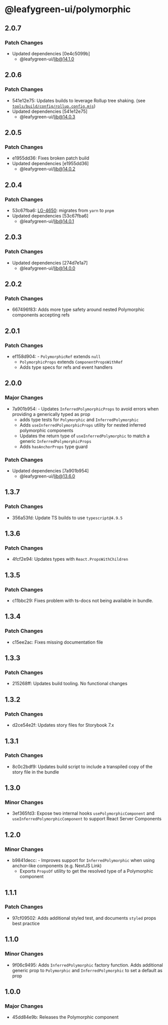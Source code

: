 # @leafygreen-ui/polymorphic

## 2.0.7

### Patch Changes

- Updated dependencies [0e4c5099b]
  - @leafygreen-ui/lib@14.1.0

## 2.0.6

### Patch Changes

- 541e12e75: Updates builds to leverage Rollup tree shaking. (see [`tools/build/config/rollup.config.mjs`](https://github.com/mongodb/leafygreen-ui/blob/main/tools/build/config/rollup.config.mjs))
- Updated dependencies [541e12e75]
  - @leafygreen-ui/lib@14.0.3

## 2.0.5

### Patch Changes

- e1955dd36: Fixes broken patch build
- Updated dependencies [e1955dd36]
  - @leafygreen-ui/lib@14.0.2

## 2.0.4

### Patch Changes

- 53c67fba6: [LG-4650](https://jira.mongodb.org/browse/LG-4650): migrates from `yarn` to `pnpm`
- Updated dependencies [53c67fba6]
  - @leafygreen-ui/lib@14.0.1

## 2.0.3

### Patch Changes

- Updated dependencies [274d7e1a7]
  - @leafygreen-ui/lib@14.0.0

## 2.0.2

### Patch Changes

- 667496f83: Adds more type safety around nested Polymorphic components accepting refs

## 2.0.1

### Patch Changes

- ef158d904: - `PolymorphicRef` extends `null`
  - `PolymorphicProps` extends `ComponentPropsWithRef`
  - Adds type specs for refs and event handlers

## 2.0.0

### Major Changes

- 7a901b954: - Updates `InferredPolymorphicProps` to avoid errors when providing a generically typed as prop
  - adds type tests for `Polymorphic` and `InferredPolymorphic`
  - Adds `useInferredPolymorphicProps` utility for nested inferred polymorphic components
  - Updates the return type of `useInferredPolymorphic` to match a generic `InferredPolymorphicProps`
  - Adds `hasAnchorProps` type guard

### Patch Changes

- Updated dependencies [7a901b954]
  - @leafygreen-ui/lib@13.6.0

## 1.3.7

### Patch Changes

- 356a53fd: Update TS builds to use `typescript@4.9.5`

## 1.3.6

### Patch Changes

- 4fcf2e94: Updates types with `React.PropsWithChildren`

## 1.3.5

### Patch Changes

- c11bbc29: Fixes problem with ts-docs not being available in bundle.

## 1.3.4

### Patch Changes

- c15ee2ac: Fixes missing documentation file

## 1.3.3

### Patch Changes

- 215268ff: Updates build tooling. No functional changes

## 1.3.2

### Patch Changes

- d2ce54e2f: Updates story files for Storybook 7.x

## 1.3.1

### Patch Changes

- 8c0c2bdf9: Updates build script to include a transpiled copy of the story file in the bundle

## 1.3.0

### Minor Changes

- 3ef365fd3: Expose two internal hooks `usePolymorphicComponent` and `useInferredPolymorphicComponent` to support React Server Components

## 1.2.0

### Minor Changes

- b9841decc: - Improves support for `InferredPolymorphic` when using anchor-like components (e.g. NextJS Link)
  - Exports `PropsOf` utility to get the resolved type of a Polymorphic component

## 1.1.1

### Patch Changes

- 97cf09502: Adds additional styled test, and documents `styled` props best practice

## 1.1.0

### Minor Changes

- 9f06c9495: Adds `InferredPolymorphic` factory function. Adds additional generic prop to `Polymorphic` and `InferredPolymorphic` to set a default as prop

## 1.0.0

### Major Changes

- 45dd84e9b: Releases the Polymorphic component

